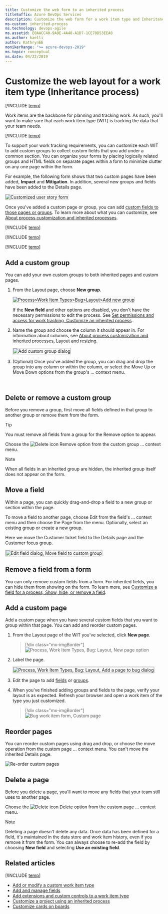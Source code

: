 ```yaml
---
title: Customize the web form to an inherited process
titleSuffix: Azure DevOps Services
description: Customize the web form for a work item type and Inheritance process model for a project
ms-custom: inherited-process
ms.technology: devops-agile
ms.assetid: E0AACC40-9A9E-4A48-A1D7-1CE70D53EEA8
ms.author: kaelli
author: KathrynEE
monikerRange: ">= azure-devops-2019"
ms.topic: conceptual
ms.date: 04/22/2019
---
```


# Customize the web layout for a work item type (Inheritance process)

[!INCLUDE [temp](../../../boards/includes/version-vsts-plus-azdevserver-2019.md)]

Work items are the backbone for planning and tracking work. As such, you'll want to make sure that each work item type (WIT) is tracking the data that your team needs.

[!INCLUDE [temp](../includes/note-on-prem-link.md)]

To support your work tracking requirements, you can customize each WIT to add custom groups to collect custom fields that you add under a common section. You can organize your forms by placing logically related groups and HTML fields on separate pages within a form to minimize clutter on any one page within the form.

For example, the following form shows that two custom pages have been added, **Impact** and **Mitigation**. In addition, several new groups and fields have been added to the Details page.

<img src="media/process/cpform-customized-form-intro.png" alt="Customized user story form" style="border: 1px solid #C3C3C3;" />

Once you've added a custom page or group, you can add [custom fields to those pages or groups](customize-process-field.md). To learn more about what you can customize, see [About process customization and inherited processes](inheritance-process-model.md).

[!INCLUDE [temp](../includes/process-prerequisites.md)]

[!INCLUDE [temp](../includes/open-process-admin-context-ts.md)]

[!INCLUDE [temp](../includes/automatic-update-project.md)]

<a id="groups"></a>
<a id="add-group"></a>

## Add a custom group

You can add your own custom groups to both inherited pages and custom pages.

1. From the Layout page, choose **New group**.

   <img src="media/process/cpform-new-group.png" alt="Process>Work Item Types>Bug>Layout>Add new group" style="border: 1px solid #C3C3C3;" />

   If the <strong>New field</strong> and other options are disabled, you don't have the necessary permissions to edit the process. See [Set permissions and access for work tracking, Customize an inherited process](../../../organizations/security/set-permissions-access-work-tracking.md#customize-an-inherited-process).

2. Name the group and choose the column it should appear in. For information about columns, see [About process customization and inherited processes, Layout and resizing](inheritance-process-model.md#resizing).

   <img src="media/process/cpform-add-group-dialog.png" alt="Add custom group dialog" style="border: 2px solid #C3C3C3;" />

   <a id="edit-group"></a>

3. (Optional) Once you've added the group, you can drag and drop the group into any column or within the column, or select the Move Up or Move Down options from the group's &hellip; context menu.

<a id="change-layout"></a>  
<a id="remove-group"></a>

## Delete or remove a custom group

Before you remove a group, first move all fields defined in that group to another group or remove them from the form.

> [!TIP]  
> You must remove all fields from a group for the Remove option to appear.

Choose the ![Delete icon](../../../media/icons/delete_icon.png) Remove option from the custom group &hellip; context menu.

> [!NOTE]  
> When all fields in an inherited group are hidden, the inherited group itself does not appear on the form.

<a id="move-field"></a>

## Move a field

Within a page, you can quickly drag-and-drop a field to a new group or section within the page.

To move a field to another page, choose Edit from the field's &hellip; context menu and then choose the Page from the menu. Optionally, select an existing group or create a new group.

Here we move the Customer ticket field to the Details page and the Customer focus group.

<img src="media/process/cpform-move-field-to-custom-group.png" alt="Edit field dialog, Move field to custom group" style="border: 2px solid #C3C3C3;" />

<a id="show-hide-remove-field"></a>

## Remove a field from a form

You can only remove custom fields from a form. For inherited fields, you can hide them from showing on the form. To learn more, see [Customize a field for a process, Show, hide, or remove a field](customize-process-field.md#show-hide-remove-field).

<!---
For a custom field, open the field's &hellip; context menu, and then choose the ![Delete icon](../../../media/icons/delete_icon.png) **Remove** option.

For an inherited field, open the field's &hellip; context menu, and then choose the **Hide from layout** option.

Here we remove the Severity inherited field from appearing on the Bug form.

<img src="media/process/cpform-hide-layout.png" alt="Layout, Inherited Field, Context Menu, Hide from layout" style="border: 2px solid #C3C3C3;" />

Removing a custom field from a form removes tracking data for the WIT. You can re-add a custom field to a WIT by adding it to a form as an existing field.

Removing an inherited field from a form simply hides the field from displaying on the form; it remains defined for the WIT. Hidden fields display on the admin layout page with a strikethrough. You can re-add these fields to the form through their context menu.

-->

<a id="pages"></a>
<a id="add-page"></a>

## Add a custom page

Add a custom page when you have several custom fields that you want to group within that page. You can add and reorder custom pages.

1. From the Layout page of the WIT you've selected, click **New page**.

   > [!div class="mx-imgBorder"]  
   > ![Process, Work Item Types, Bug: Layout, New page option](media/process/cpform-add-page.png)

1. Label the page.

   <img src="media/process/cpform-add-page-dialog.png" alt="Process, Work Item Types, Bug: Layout, Add a page to bug dialog" style="border: 2px solid #C3C3C3;" />

   <a id="edit-page"></a>

1. Edit the page to add [fields](customize-process-field.md) or [groups](#groups).

1. When you've finished adding groups and fields to the page, verify your layout is as expected. Refresh your browser and open a work item of the type you just customized.

   > [!div class="mx-imgBorder"]  
   > ![Bug work item form, Custom page](media/process/cpform-custom-page-in-form.png)

<a id="reorder-page"></a>

## Reorder pages

You can reorder custom pages using drag and drop, or choose the move operation from the custom page &hellip; context menu. You can't move the inherited Details page.

![Re-order custom pages](media/process/cpform-re-sequence-page.png)

<a id="delete-page"></a>

## Delete a page

Before you delete a page, you'll want to move any fields that your team still uses to another page.

Choose the ![Delete icon](../../../media/icons/delete_icon.png) Delete option from the custom page &hellip; context menu.

> [!NOTE]  
> Deleting a page doesn't delete any data. Once data has been defined for a field, it's maintained in the data store and work item history, even if you remove it from the form. You can always choose to re-add the field by choosing **New field** and selecting **Use an existing field**.

## Related articles

[!INCLUDE [temp](../includes/note-audit-log-support-process.md)]

- [Add or modify a custom work item type](customize-process-wit.md)
- [Add and manage fields](customize-process-field.md)
- [Add extensions and custom controls to a work item type](custom-controls-process.md)
- [Customize a project using an inherited process](customize-process.md)
- [Customize cards on boards](../../../boards/boards/customize-cards.md)
